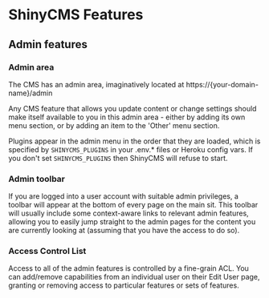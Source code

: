 # ShinyCMS Features

## Admin features

### Admin area

The CMS has an admin area, imaginatively located at https://{your-domain-name}/admin

Any CMS feature that allows you update content or change settings should make itself available to you in this admin area - either by adding its own menu section, or by adding an item to the 'Other' menu section.

Plugins appear in the admin menu in the order that they are loaded, which is specified by `SHINYCMS_PLUGINS` in your .env.* files or Heroku config vars. If you don't set `SHINYCMS_PLUGINS` then ShinyCMS will refuse to start.


### Admin toolbar

If you are logged into a user account with suitable admin privileges, a toolbar will appear at the bottom of every page on the main sit. This toolbar will usually include some context-aware links to relevant admin features, allowing you to easily jump straight to the admin pages for the content you are currently looking at (assuming that you have the access to do so).


### Access Control List

Access to all of the admin features is controlled by a fine-grain ACL. You can add/remove capabilities from an individual user on their Edit User page, granting or removing access to particular features or sets of features.
